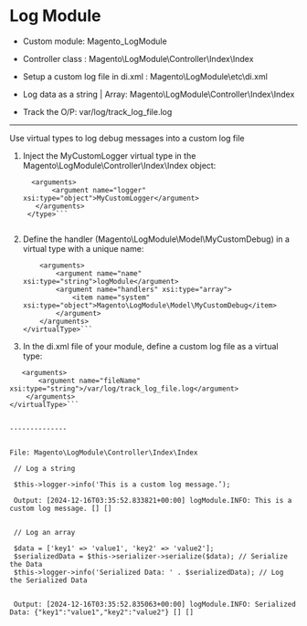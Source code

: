 # Log Module

 - Custom module: Magento_LogModule

 - Controller class : Magento\LogModule\Controller\Index\Index

 - Setup a custom log file in di.xml : Magento\LogModule\etc\di.xml

 - Log data as a string | Array: Magento\LogModule\Controller\Index\Index

 - Track the O/P: var/log/track_log_file.log


-------------- 


Use virtual types to log debug messages into a custom log file

1. Inject the MyCustomLogger virtual type in the Magento\LogModule\Controller\Index\Index object:
   
   ```<type name="Magento\LogModule\Controller\Index\Index">
     <arguments>
          <argument name="logger" xsi:type="object">MyCustomLogger</argument>
      </arguments>
    </type>```
 
2. Define the handler (Magento\LogModule\Model\MyCustomDebug) in a virtual type with a unique name:

    ```<virtualType name="MyCustomLogger" type="Magento\Framework\Logger\Monolog">
        <arguments>
            <argument name="name" xsi:type="string">logModule</argument>
            <argument name="handlers" xsi:type="array">
                <item name="system" xsi:type="object">Magento\LogModule\Model\MyCustomDebug</item>
            </argument>
        </arguments>
    </virtualType>```

3. In the di.xml file of your module, define a custom log file as a virtual type:

 ```<virtualType name="Magento\LogModule\Model\MyCustomDebug" type="Magento\Framework\Logger\Handler\Base">
    <arguments>
        <argument name="fileName" xsi:type="string">/var/log/track_log_file.log</argument>
     </arguments>
 </virtualType>```


--------------


File: Magento\LogModule\Controller\Index\Index

  // Log a string
 
  $this->logger->info('This is a custom log message.’);

  Output: [2024-12-16T03:35:52.833821+00:00] logModule.INFO: This is a custom log message. [] []


  // Log an array
 
  $data = ['key1' => 'value1', 'key2' => 'value2'];
  $serializedData = $this->serializer->serialize($data); // Serialize the Data
  $this->logger->info('Serialized Data: ' . $serializedData); // Log the Serialized Data


  Output: [2024-12-16T03:35:52.835063+00:00] logModule.INFO: Serialized Data: {"key1":"value1","key2":"value2"} [] []